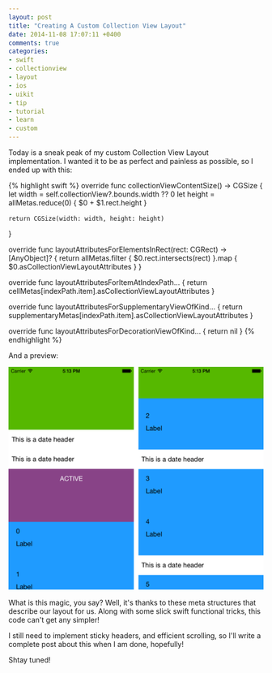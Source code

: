 ```yaml
---
layout: post
title: "Creating A Custom Collection View Layout"
date: 2014-11-08 17:07:11 +0400
comments: true
categories: 
- swift
- collectionview
- layout
- ios
- uikit
- tip
- tutorial
- learn
- custom
---
```


Today is a sneak peak of my custom Collection View Layout implementation. I wanted it to be as perfect and painless as possible, so I ended up with this:

{% highlight swift %}
override func collectionViewContentSize() -> CGSize {
    let width = self.collectionView?.bounds.width ?? 0
    let height = allMetas.reduce(0) {
        $0 + $1.rect.height
    }
    
    return CGSize(width: width, height: height)
}

override func layoutAttributesForElementsInRect(rect: CGRect) -> [AnyObject]? {
    return allMetas.filter {
        $0.rect.intersects(rect)
    }.map {
        $0.asCollectionViewLayoutAttributes
    }
}

override func layoutAttributesForItemAtIndexPath... {
    return cellMetas[indexPath.item].asCollectionViewLayoutAttributes
}

override func layoutAttributesForSupplementaryViewOfKind... {
    return supplementaryMetas[indexPath.item].asCollectionViewLayoutAttributes
}

override func layoutAttributesForDecorationViewOfKind... {
    return nil
}
{% endhighlight %}

And a preview:

![](/images/custom-collection-view-layout.png)

What is this magic, you say? Well, it's thanks to these meta structures that describe our layout for us. Along with some slick swift functional tricks, this code can't get any simpler!

I still need to implement sticky headers, and efficient scrolling, so I'll write a complete post about this when I am done, hopefully!

Shtay tuned!
